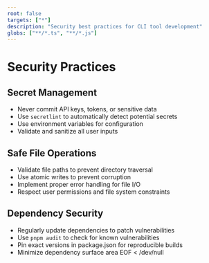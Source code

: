 ```yaml
---
root: false
targets: ["*"]
description: "Security best practices for CLI tool development"
globs: ["**/*.ts", "**/*.js"]
---
```


# Security Practices

## Secret Management
- Never commit API keys, tokens, or sensitive data
- Use `secretlint` to automatically detect potential secrets
- Use environment variables for configuration
- Validate and sanitize all user inputs

## Safe File Operations
- Validate file paths to prevent directory traversal
- Use atomic writes to prevent corruption
- Implement proper error handling for file I/O
- Respect user permissions and file system constraints

## Dependency Security
- Regularly update dependencies to patch vulnerabilities
- Use `pnpm audit` to check for known vulnerabilities
- Pin exact versions in package.json for reproducible builds
- Minimize dependency surface area
EOF < /dev/null